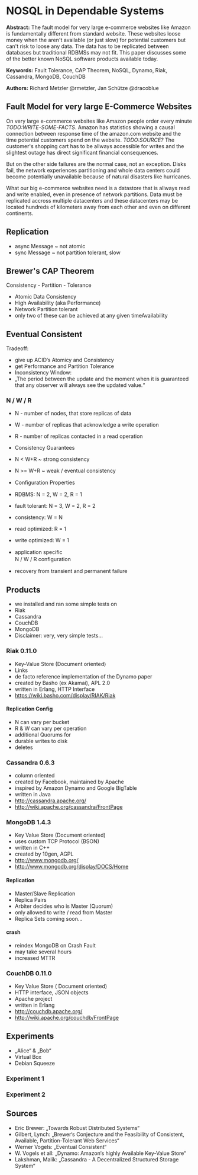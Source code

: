 # NOSQL in Dependable Systems

__Abstract:__
The fault model for very large e-commerce websites like Amazon is fundamentally different from standard website. These websites loose money when the aren't available (or just slow) for potential customers but can't risk to loose any data. The data has to be replicated between databases but traditional RDBMSs may not fit.
This paper discusses some of the better known NoSQL software products available today.


__Keywords:__
Fault Tolerance, CAP Theorem, NoSQL, Dynamo, Riak, Cassandra, MongoDB, CouchDB

__Authors:__ 
Richard Metzler @rmetzler, Jan Schütze @dracoblue




## Fault Model for very large E-Commerce Websites
On very large e-commerce websites like Amazon people order every minute _TODO:WRITE-SOME-FACTS_. Amazon has statistics showing a causal connection between response time of the amazon.com website and the time potential customers spend on the website. _TODO:SOURCE?_
The customer's shopping cart has to be allways accessible for writes and the slightest outage has direct significant financial consequences.

But on the other side failures are the normal case, not an exception. Disks fail, the network experiences partitioning and whole data centers could become potentially unavailable because of natural disasters like hurricanes. 

What our big e-commerce websites need is a datastore that is allways read and write enabled, even in presence of network partitions. Data must be replicated accross multiple datacenters and these datacenters may be located hundreds of kilometers away from each other and even on different continents.


## Replication
+ async Message ~ not atomic 
+ sync Message ~ not partition tolerant, slow 

## Brewer's CAP Theorem

Consistency - Partition - Tolerance 


+  Atomic Data Consistency 
+  High Availability (aka Performance) 
+  Network Partition tolerant 
+ only two of these can be achieved at any given timeAvailability 


## Eventual Consistent

Tradeoff: 

+  give up ACID‘s Atomicy and Consistency 
+  get Performance and Partition Tolerance 
+  Inconsistency Window: 
+  „The period between the update and the moment when it is guaranteed that any observer will always see the updated value.“ 


### N / W / R

+  N - number of nodes, that store replicas of data 
+  W - number of replicas that acknowledge a write operation 
+  R - number of replicas contacted in a read operation 
+  Consistency Guarantees 
+  N < W+R ~ strong consistency 
+  N >= W+R ~ weak / eventual consistency 

+ Conﬁguration Properties 
+ RDBMS: N = 2, W = 2, R = 1 
+ fault tolerant: N = 3, W = 2, R = 2 
+ consistency:  W = N 
+ read optimized: R = 1 
+ write optimized: W = 1

+  application speciﬁc     
N / W / R conﬁguration 
+  recovery from transient 
and permanent failure

## Products

+ we installed and ran some simple tests on 
+ Riak 
+ Cassandra 
+ CouchDB 
+ MongoDB 
+ Disclaimer: very, very simple tests...

### Riak 0.11.0

+ Key-Value Store (Document oriented) 
+ Links 
+ de facto reference implementation of the 
Dynamo paper 
+ created by Basho (ex Akamai), APL 2.0 
+ written in Erlang, HTTP Interface 
+ https://wiki.basho.com/display/RIAK/Riak

#### Replication Config

+ N can vary per bucket 
+ R & W can vary per operation 
+ additional Quorums for 
+ durable writes to disk 
+ deletes


### Cassandra 0.6.3

+ column oriented 
+ created by Facebook, maintained by Apache 
+ inspired by Amazon Dynamo and Google BigTable 
+ written in Java 
+ http://cassandra.apache.org/ 
+ http://wiki.apache.org/cassandra/FrontPage

### MongoDB 1.4.3

+ Key Value Store (Document oriented) 
+ uses custom TCP Protocol (BSON) 
+ written in C++ 
+ created by 10gen, AGPL 
+ http://www.mongodb.org/ 
+ http://www.mongodb.org/display/DOCS/Home 

#### Replication
+ Master/Slave Replication 
+ Replica Pairs 
+ Arbiter decides who is Master (Quorum) 
+ only allowed to write / read from Master 
+ Replica Sets coming soon...

#### crash
+ reindex MongoDB on Crash Fault 
+ may take several hours 
+ increased MTTR

### CouchDB 0.11.0

+ Key Value Store ( Document oriented) 
+ HTTP interface, JSON objects 
+ Apache project 
+ written in Erlang 
+ http://couchdb.apache.org/ 
+ http://wiki.apache.org/couchdb/FrontPage 

## Experiments
+  „Alice“ & „Bob“ 
+  Virtual Box 
+  Debian Squeeze 

### Experiment 1

### Experiment 2

## Sources
+ Eric Brewer: „Towards Robust Distributed Systems“ 
+ Gilbert, Lynch: „Brewer‘s Conjecture and the Feasibility of Consistent, Available, Partition-Tolerant Web Services“
+ Werner Vogels: „Eventual Consistent“ 
+ W.  Vogels et all: „Dynamo:  Amazon‘s highly Available Key-Value Store“ 
+ Lakshman, Malik: „Cassandra - A Decentralized Structured Storage System“ 
